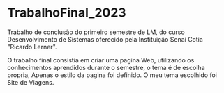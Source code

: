 # TrabalhoFinal_2023
Trabalho de conclusão do primeiro semestre de LM, do curso Desenvolvimento de Sistemas oferecido pela Instituição Senai Cotia "Ricardo Lerner".

O trabalho final consistia em criar uma pagina Web, utilizando os conhecimentos aprendidos durante o semestre, o tema é de escolha propria, Apenas o estilo da pagina foi definido.
O meu tema escolhido foi Site de Viagens.
